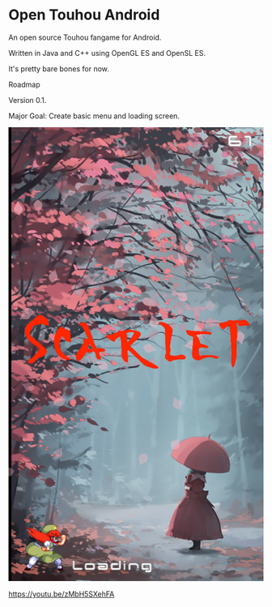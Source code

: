 # Open Touhou Android

An open source Touhou fangame for Android.

Written in Java and C++ using OpenGL ES and OpenSL ES.

It's pretty bare bones for now.

Roadmap

Version 0.1.

Major Goal: Create basic menu and loading screen.

![Loading Screen](images/LoadingScreen.png)

https://youtu.be/zMbH5SXehFA
